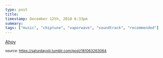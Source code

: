 ```yaml
---
type: post
title: 
timestamp: December 12th, 2018 6:33pm
summary: 
tags: ["music", "chiptune", "vaporwave", "soundtrack", "recommended"]
---
```

<a href=" https://href.li/?https://xahoy.bandcamp.com/">
                        Ahoy                    </a>
                
                
                
                                
<small>source: https://saturdayxiii.tumblr.com/post/181063263064</small>